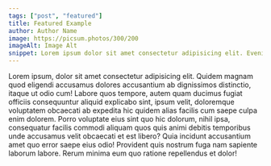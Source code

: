 ```yaml
---
tags: ["post", "featured"]
title: Featured Example
author: Author Name
image: https://picsum.photos/300/200
imageAlt: Image Alt
snippet: Lorem ipsum dolor sit amet consectetur adipisicing elit. Eveniet aliquid iste eos minus corrupti architecto sit illo accusantium obcaecati neque libero.
---
```


Lorem ipsum, dolor sit amet consectetur adipisicing elit. Quidem magnam quod eligendi accusamus dolores accusantium ab dignissimos distinctio, itaque ut odio cum! Labore quos tempore, autem quam ducimus fugiat officiis consequuntur aliquid explicabo sint, ipsum velit, doloremque voluptatem obcaecati ab expedita hic quidem alias facilis cum saepe culpa enim dolorem. Porro voluptate eius sint quo hic dolorum, nihil ipsa, consequatur facilis commodi aliquam quos quis animi debitis temporibus unde accusamus velit obcaecati et est libero? Quia incidunt accusantium amet quo error saepe eius odio! Provident quis nostrum fuga nam sapiente laborum labore. Rerum minima eum quo ratione repellendus et dolor!